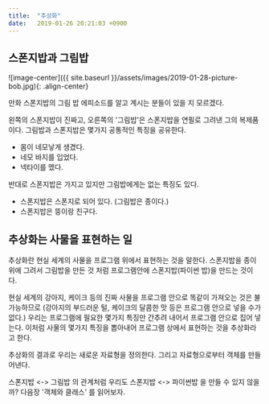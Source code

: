 ```yaml
---
title:  "추상화"
date:   2019-01-26 20:21:03 +0900
---
```


## 스폰지밥과 그림밥
![image-center]({{ site.baseurl }}/assets/images/2019-01-28-picture-bob.jpg){: .align-center}

만화 스폰지밥의 그림 밥 에피소드를 알고 계시는 분들이 있을 지 모르겠다.

왼쪽의 스폰지밥이 진짜고, 오른쪽의 '그림밥'은 스폰지밥을 연필로 그려낸 그의 복제품이다.
그림밥과 스폰지밥은 몇가지 공통적인 특징을 공유한다.
* 몸이 네모낳게 생겼다.
* 네모 바지를 입었다.
* 넥타이를 멨다.

반대로 스폰지밥은 가지고 있지만 그림밥에게는 없는 특징도 있다.
* 스폰지밥은 스폰지로 되어 있다. (그림밥은 종이다.)
* 스폰지밥은 뚱이랑 친구다.


## 추상화는 사물을 표현하는 일
추상화란 현실 세계의 사물을 프로그램 위에서 표현하는 것을 말한다.
스폰지밥을 종이 위에 그려서 그림밥을 만든 것 처럼 
프로그램안에 스폰지밥(파이썬 밥)을 만드는 것이다. 


현실 세계의 강아지, 케이크 등의 진짜 사물을 프로그램 안으로 똑같이 가져오는 것은 불가능하므로
(강아지의 부드러운 털, 케이크의 달콤한 맛 등은 프로그램 안으로 넣을 수가 없다.)
우리는 프로그램에 필요한 몇가지 특징만 간추려 내어서 프로그램 안으로 집어 넣는다.
이처럼 사물의 몇가지 특징을 뽑아내어 프로그램 상에서 표현하는 것을 추상화라고 한다.


추상화의 결과로 우리는 새로운 자료형을 정의한다.
그리고 자료형으로부터 객체를 만들어낸다.



스폰지밥 <-> 그림밥 의 관계처럼 우리도 스폰지밥 <-> 파이썬밥 을 만들 수 있지 않을까?
다음장 '객체와 클래스' 를 읽어보자.















